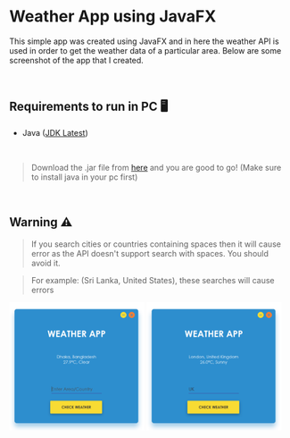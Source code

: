 # Weather App using JavaFX
This simple app was created using JavaFX and in here the weather API is used in order to get the weather data of a particular area. Below are some screenshot of the app that I created.

<br>

## Requirements to run in PC 🖥️
- Java ([JDK Latest](https://www.oracle.com/java/technologies/downloads/))
<br>

> Download the .jar file from [here](https://github.com/ihkcreations/Weather-App-JavaFX/releases/download/v1.0/Weather-App-JavaFX.jar) and you are good to go! (Make sure to install java in your pc first)
<br>

## Warning ⚠️
>If you search cities or countries containing spaces then it will cause error as the API doesn't support search with spaces. You should avoid it.

>For example: (Sri Lanka, United States), these searches will cause errors

[<img alt="post" width="48%" src="assets/post1.png"/>](https://ihkcreations.github.io/testHTML/)
[<img alt="post" width="48%" src="assets/post2.png"/>](https://ihkcreations.github.io/testHTML/)
